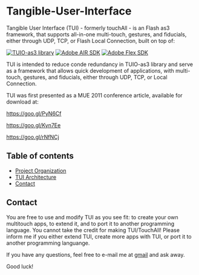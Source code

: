 # Tangible-User-Interface
Tangible User Interface (TUI) - formerly touchAll - is an Flash as3 framework, that supports all-in-one multi-touch, gestures, and fiducials, either through UDP, TCP, or Flash Local Connection, built on top of:

[![TUIO-as3 library](https://goo.gl/FIukmz)](https://raw.githubusercontent.com/g-amador/Tangible-User-Interface/master/doc/presentation/images/tuioAS3.png)
[![Adobe AIR SDK](https://goo.gl/FZi1e6)](https://raw.githubusercontent.com/g-amador/Tangible-User-Interface/master/doc/presentation/images/Adobe-Air.jpg)
[![Adobe Flex SDK](https://goo.gl/d3Uw4N)](https://raw.githubusercontent.com/g-amador/Tangible-User-Interface/master/doc/presentation/images/Fx_small.png)


TUI is intended to reduce conde redundancy in TUIO-as3 library and serve as a framework that allows quick development of applications, with multi-touch, gestures, and fiducials, either through UDP, TCP, or Local Connection.

TUI was first presented as a MUE 2011 conference article, available for download at:

https://goo.gl/PyN6Cf

https://goo.gl/Kyn7Ee

https://goo.gl/rNfNCj


## Table of contents

* [Project Organization](#p_organization)
* [TUI Architecture](#tui_architecture)
* [Contact](#contact)




## <a name="contact">Contact

You are free to use and modify TUI as you see fit: to create your own multitouch apps, to extend it, and to port it to another programming language. 
You cannot take the credit for making TUI/TouchAll! 
Please inform me if you either extend TUI, create more apps with TUI, or port it to another programming languange.

If you have any questions, feel free to e-mail me at [gmail](mailto://g.n.p.amador@gmail.com) and ask away.

Good luck!
